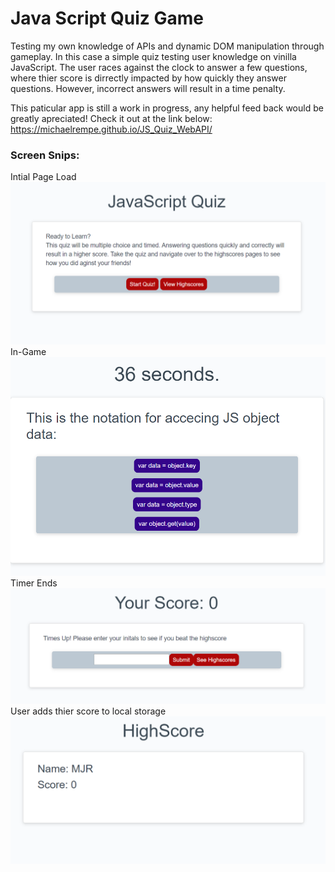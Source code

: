 # Java Script Quiz Game
Testing my own knowledge of APIs and dynamic DOM manipulation through gameplay. In this case a simple quiz testing user knowledge on vinilla JavaScript. The user races against the clock to answer a few questions, where thier score is dirrectly impacted by how quickly they answer questions. However, incorrect answers will result in a time penalty.

This paticular app is still a work in progress, any helpful feed back would be greatly apreciated!
Check it out at the link below:
https://michaelrempe.github.io/JS_Quiz_WebAPI/

### Screen Snips:
Intial Page Load
![alt text](https://github.com/MichaelRempe/JS_Quiz_WebAPI/blob/master/assets/scrn_sht/inital.PNG)
In-Game
![alt text](https://github.com/MichaelRempe/JS_Quiz_WebAPI/blob/master/assets/scrn_sht/inGame.PNG)
Timer Ends
![alt text](https://github.com/MichaelRempe/JS_Quiz_WebAPI/blob/master/assets/scrn_sht/timesUP.PNG)
User adds thier score to local storage
![alt text](https://github.com/MichaelRempe/JS_Quiz_WebAPI/blob/master/assets/scrn_sht/Highscore.PNG)
